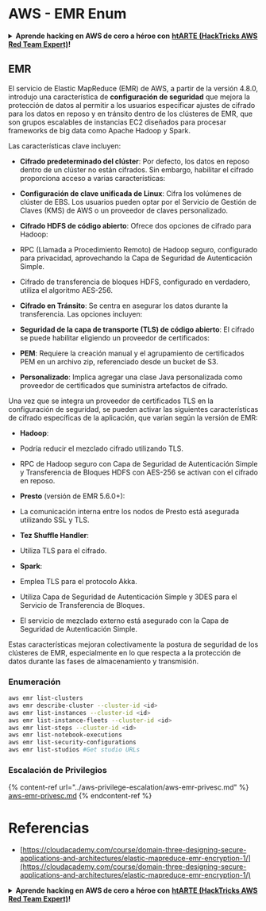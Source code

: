 # AWS - EMR Enum

<details>

<summary><strong>Aprende hacking en AWS de cero a héroe con</strong> <a href="https://training.hacktricks.xyz/courses/arte"><strong>htARTE (HackTricks AWS Red Team Expert)</strong></a><strong>!</strong></summary>

Otras formas de apoyar a HackTricks:

* Si quieres ver a tu **empresa anunciada en HackTricks** o **descargar HackTricks en PDF**, consulta los [**PLANES DE SUSCRIPCIÓN**](https://github.com/sponsors/carlospolop)!
* Consigue el [**merchandising oficial de PEASS & HackTricks**](https://peass.creator-spring.com)
* Descubre [**La Familia PEASS**](https://opensea.io/collection/the-peass-family), nuestra colección de [**NFTs**](https://opensea.io/collection/the-peass-family) exclusivos
* **Únete al** 💬 [**grupo de Discord**](https://discord.gg/hRep4RUj7f) o al [**grupo de telegram**](https://t.me/peass) o **sígueme** en **Twitter** 🐦 [**@carlospolopm**](https://twitter.com/carlospolopm)**.**
* **Comparte tus trucos de hacking enviando PRs a los repositorios de GitHub de** [**HackTricks**](https://github.com/carlospolop/hacktricks) y [**HackTricks Cloud**](https://github.com/carlospolop/hacktricks-cloud).

</details>

## EMR

El servicio de Elastic MapReduce (EMR) de AWS, a partir de la versión 4.8.0, introdujo una característica de **configuración de seguridad** que mejora la protección de datos al permitir a los usuarios especificar ajustes de cifrado para los datos en reposo y en tránsito dentro de los clústeres de EMR, que son grupos escalables de instancias EC2 diseñados para procesar frameworks de big data como Apache Hadoop y Spark.

Las características clave incluyen:

- **Cifrado predeterminado del clúster**: Por defecto, los datos en reposo dentro de un clúster no están cifrados. Sin embargo, habilitar el cifrado proporciona acceso a varias características:
- **Configuración de clave unificada de Linux**: Cifra los volúmenes de clúster de EBS. Los usuarios pueden optar por el Servicio de Gestión de Claves (KMS) de AWS o un proveedor de claves personalizado.
- **Cifrado HDFS de código abierto**: Ofrece dos opciones de cifrado para Hadoop:
- RPC (Llamada a Procedimiento Remoto) de Hadoop seguro, configurado para privacidad, aprovechando la Capa de Seguridad de Autenticación Simple.
- Cifrado de transferencia de bloques HDFS, configurado en verdadero, utiliza el algoritmo AES-256.

- **Cifrado en Tránsito**: Se centra en asegurar los datos durante la transferencia. Las opciones incluyen:
- **Seguridad de la capa de transporte (TLS) de código abierto**: El cifrado se puede habilitar eligiendo un proveedor de certificados:
- **PEM**: Requiere la creación manual y el agrupamiento de certificados PEM en un archivo zip, referenciado desde un bucket de S3.
- **Personalizado**: Implica agregar una clase Java personalizada como proveedor de certificados que suministra artefactos de cifrado.

Una vez que se integra un proveedor de certificados TLS en la configuración de seguridad, se pueden activar las siguientes características de cifrado específicas de la aplicación, que varían según la versión de EMR:

- **Hadoop**:
- Podría reducir el mezclado cifrado utilizando TLS.
- RPC de Hadoop seguro con Capa de Seguridad de Autenticación Simple y Transferencia de Bloques HDFS con AES-256 se activan con el cifrado en reposo.

- **Presto** (versión de EMR 5.6.0+):
- La comunicación interna entre los nodos de Presto está asegurada utilizando SSL y TLS.

- **Tez Shuffle Handler**:
- Utiliza TLS para el cifrado.

- **Spark**:
- Emplea TLS para el protocolo Akka.
- Utiliza Capa de Seguridad de Autenticación Simple y 3DES para el Servicio de Transferencia de Bloques.
- El servicio de mezclado externo está asegurado con la Capa de Seguridad de Autenticación Simple.

Estas características mejoran colectivamente la postura de seguridad de los clústeres de EMR, especialmente en lo que respecta a la protección de datos durante las fases de almacenamiento y transmisión.


### Enumeración
```bash
aws emr list-clusters
aws emr describe-cluster --cluster-id <id>
aws emr list-instances --cluster-id <id>
aws emr list-instance-fleets --cluster-id <id>
aws emr list-steps --cluster-id <id>
aws emr list-notebook-executions
aws emr list-security-configurations
aws emr list-studios #Get studio URLs
```
### Escalación de Privilegios

{% content-ref url="../aws-privilege-escalation/aws-emr-privesc.md" %}
[aws-emr-privesc.md](../aws-privilege-escalation/aws-emr-privesc.md)
{% endcontent-ref %}

# Referencias
* [https://cloudacademy.com/course/domain-three-designing-secure-applications-and-architectures/elastic-mapreduce-emr-encryption-1/](https://cloudacademy.com/course/domain-three-designing-secure-applications-and-architectures/elastic-mapreduce-emr-encryption-1/)

<details>

<summary><strong>Aprende hacking en AWS de cero a héroe con</strong> <a href="https://training.hacktricks.xyz/courses/arte"><strong>htARTE (HackTricks AWS Red Team Expert)</strong></a><strong>!</strong></summary>

Otras formas de apoyar a HackTricks:

* Si quieres ver a tu **empresa anunciada en HackTricks** o **descargar HackTricks en PDF**, consulta los [**PLANES DE SUSCRIPCIÓN**](https://github.com/sponsors/carlospolop)!
* Consigue el [**merchandising oficial de PEASS & HackTricks**](https://peass.creator-spring.com)
* Descubre [**La Familia PEASS**](https://opensea.io/collection/the-peass-family), nuestra colección de [**NFTs**](https://opensea.io/collection/the-peass-family) exclusivos
* **Únete al** 💬 [**grupo de Discord**](https://discord.gg/hRep4RUj7f) o al [**grupo de telegram**](https://t.me/peass) o **sígueme** en **Twitter** 🐦 [**@carlospolopm**](https://twitter.com/carlospolopm)**.**
* **Comparte tus trucos de hacking enviando PRs a los repositorios de GitHub** [**HackTricks**](https://github.com/carlospolop/hacktricks) y [**HackTricks Cloud**](https://github.com/carlospolop/hacktricks-cloud).

</details>

